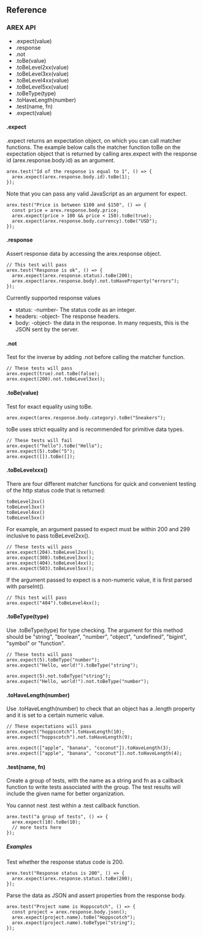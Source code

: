 ## Reference
### AREX API
* .expect(value)
* .response
* .not
* .toBe(value)
* .toBeLevel2xx(value)
* .toBeLevel3xx(value)
* .toBeLevel4xx(value)
* .toBeLevel5xx(value)
* .toBeType(type)
* .toHaveLength(number)
* .test(name, fn)
* .expect(value)  

#### .expect 
.expect returns an expectation object, on which you can call matcher functions. The example below calls the matcher function toBe on the expectation object that is returned by calling arex.expect with the response id (arex.response.body.id) as an argument.
```
arex.test("Id of the response is equal to 1", () => {
  arex.expect(arex.response.body.id).toBe(1);
});
```
Note that you can pass any valid JavaScript as an argument for expect.
```
arex.test("Price is between $100 and $150", () => {
  const price = arex.response.body.price;
  arex.expect(price > 100 && price < 150).toBe(true);
  arex.expect(arex.response.body.currency).toBe("USD");
});
```
#### .response
Assert response data by accessing the arex.response object.
```
// This test will pass
arex.test("Response is ok", () => {
  arex.expect(arex.response.status).toBe(200);
  arex.expect(arex.response.body).not.toHaveProperty("errors");
});
```
Currently supported response values
* status: -number- The status code as an integer.
* headers: -object- The response headers.
* body: -object- the data in the response. In many requests, this is the JSON sent by the server.

#### .not
Test for the inverse by adding .not before calling the matcher function.
```
// These tests will pass
arex.expect(true).not.toBe(false);
arex.expect(200).not.toBeLevel3xx();
```
#### .toBe(value)
Test for exact equality using toBe.
```
arex.expect(arex.response.body.category).toBe("Sneakers");
```
toBe uses strict equality and is recommended for primitive data types.
```
// These tests will fail
arex.expect("hello").toBe("Hello");
arex.expect(5).toBe("5");
arex.expect([]).toBe([]);
```

#### .toBeLevelxxx()
There are four different matcher functions for quick and convenient testing of the http status code that is returned:
```
toBeLevel2xx()
toBeLevel3xx()
toBeLevel4xx()
toBeLevel5xx()
```
For example, an argument passed to expect must be within 200 and 299 inclusive to pass toBeLevel2xx().
```
// These tests will pass
arex.expect(204).toBeLevel2xx();
arex.expect(308).toBeLevel3xx();
arex.expect(404).toBeLevel4xx();
arex.expect(503).toBeLevel5xx();
```
If the argument passed to expect is a non-numeric value, it is first parsed with parseInt().
```
// This test will pass
arex.expect("404").toBeLevel4xx();
```

#### .toBeType(type)
Use .toBeType(type) for type checking. The argument for this method should be "string", "boolean", "number", "object", "undefined", "bigint", "symbol" or "function".
```
// These tests will pass
arex.expect(5).toBeType("number");
arex.expect("Hello, world!").toBeType("string");

arex.expect(5).not.toBeType("string");
arex.expect("Hello, world!").not.toBeType("number");
```

#### .toHaveLength(number)
Use .toHaveLength(number) to check that an object has a .length property and it is set to a certain numeric value.
```
// These expectations will pass
arex.expect("hoppscotch").toHaveLength(10);
arex.expect("hoppscotch").not.toHaveLength(9);

arex.expect(["apple", "banana", "coconut"]).toHaveLength(3);
arex.expect(["apple", "banana", "coconut"]).not.toHaveLength(4);
```

#### .test(name, fn)
Create a group of tests, with the name as a string and fn as a callback function to write tests associated with the group. The test results will include the given name for better organization.

You cannot nest .test within a .test callback function.
```
arex.test("a group of tests", () => {
  arex.expect(10).toBe(10);
  // more tests here
});
```
##### Examples
Test whether the response status code is 200.
```
arex.test("Response status is 200", () => {
  arex.expect(arex.response.status).toBe(200);
});
```
Parse the data as JSON and assert properties from the response body.
```
arex.test("Project name is Hoppscotch", () => {
  const project = arex.response.body.json();
  arex.expect(project.name).toBe("Hoppscotch");
  arex.expect(project.name).toBeType("string");
});
```